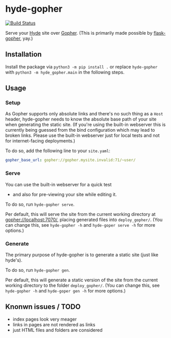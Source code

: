 # hyde-gopher

[![Build Status](https://travis-ci.org/YtvwlD/hyde-gopher.svg?branch=master)](https://travis-ci.org/YtvwlD/hyde-gopher)

Serve your [Hyde](https://hyde.github.io/) site over
[Gopher](https://en.wikipedia.org/wiki/Gopher_(protocol)).
(This is primarily made possible by [flask-gopher](https://github.com/michael-lazar/flask-gopher), yay.)

## Installation

Install the package via `python3 -m pip install .` or replace `hyde-gopher`
with `python3 -m hyde_gopher.main` in the following steps.

## Usage

### Setup

As Gopher supports only absolute links and there's no such thing as a `Host` header,
hyde-gopher needs to know the absolute base path of your site when generating the
static site. (If you're using the built-in webserver this is currently being guessed
from the bind configuration which may lead to broken links. Please use the built-in
webserver just for local tests and not for internet-facing deployments.)

To do so, add the following line to your `site.yaml`:

```yaml
gopher_base_url: gopher://gopher.mysite.invalid:71/~user/
```

### Serve

You can use the built-in webserver for a quick test
 - and also for pre-viewing your site while editing it.

To do so, run `hyde-gopher serve`.

Per default, this will serve the site from the current working directory
at <gopher://localhost:7070/>, placing generated files into `deploy_gopher/`.
(You can change this, see `hyde-gopher -h` and `hyde-goper serve -h` for more options.)

### Generate

The primary purpose of hyde-gopher is to generate a static site (just like hyde's).

To do so, run `hyde-gopher gen`.

Per default, this will generate a static version of the site from the current
working directory to the folder `deploy_gopher/`.
(You can change this, see `hyde-gopher -h` and `hyde-goper gen -h` for more options.)

## Knonwn issues / TODO

 * index pages look very meager
 * links in pages are not rendered as links
 * just HTML files and folders are considered
